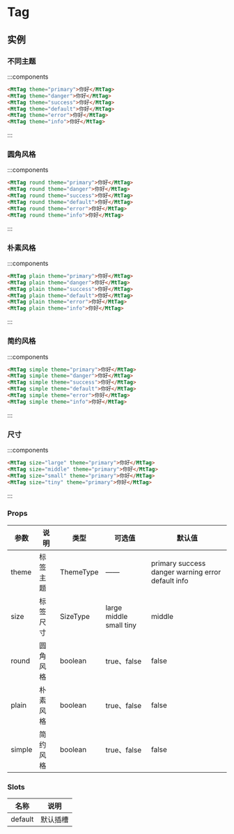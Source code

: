 # Tag

## 实例

<script setup>
import { ref } from 'vue'

const val = ref('')
</script>

### 不同主题

:::components

```html
<MtTag theme="primary">你好</MtTag>
<MtTag theme="danger">你好</MtTag>
<MtTag theme="success">你好</MtTag>
<MtTag theme="default">你好</MtTag>
<MtTag theme="error">你好</MtTag>
<MtTag theme="info">你好</MtTag>
```
:::

### 圆角风格

:::components

```html
<MtTag round theme="primary">你好</MtTag>
<MtTag round theme="danger">你好</MtTag>
<MtTag round theme="success">你好</MtTag>
<MtTag round theme="default">你好</MtTag>
<MtTag round theme="error">你好</MtTag>
<MtTag round theme="info">你好</MtTag>
```
:::

### 朴素风格

:::components

```html
<MtTag plain theme="primary">你好</MtTag>
<MtTag plain theme="danger">你好</MtTag>
<MtTag plain theme="success">你好</MtTag>
<MtTag plain theme="default">你好</MtTag>
<MtTag plain theme="error">你好</MtTag>
<MtTag plain theme="info">你好</MtTag>
```
:::

### 简约风格

:::components

```html
<MtTag simple theme="primary">你好</MtTag>
<MtTag simple theme="danger">你好</MtTag>
<MtTag simple theme="success">你好</MtTag>
<MtTag simple theme="default">你好</MtTag>
<MtTag simple theme="error">你好</MtTag>
<MtTag simple theme="info">你好</MtTag>
```
:::

### 尺寸

:::components

```html
<MtTag size="large" theme="primary">你好</MtTag>
<MtTag size="middle" theme="primary">你好</MtTag>
<MtTag size="small" theme="primary">你好</MtTag>
<MtTag size="tiny" theme="primary">你好</MtTag>
```
:::

### Props

|参数|说明|类型|可选值|默认值|
|--|--|--|--|--|
|theme|标签主题|ThemeType|——|primary success danger warning error default info|default|
|size|标签尺寸|SizeType|large middle small tiny|middle|
|round|圆角风格|boolean|true、false|false|
|plain|朴素风格|boolean|true、false|false|
|simple|简约风格|boolean|true、false|false|

### Slots

|名称|说明|
|--|--|
|default|默认插槽|